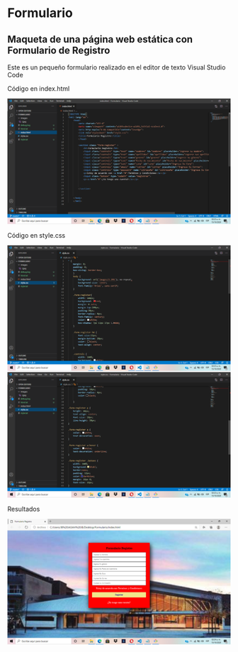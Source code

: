 Formulario
==========

Maqueta de una página web estática con Formulario de Registro
-------------------------------------------------------------

Este es un pequeño formulario realizado en el editor de texto Visual Studio Code

Código en index.html

![Formulario](https://github.com/JasamSM/Formulario/blob/master/Captura%20de%20pantalla%20(37).png)

Código en style.css

![Formulario](https://github.com/JasamSM/Formulario/blob/master/Captura%20de%20pantalla%20(38).png)
![Formulario](https://github.com/JasamSM/Formulario/blob/master/Captura%20de%20pantalla%20(39).png)

Resultados

![Formulario](https://github.com/JasamSM/Formulario/blob/master/Captura%20de%20pantalla%20(40).png)
